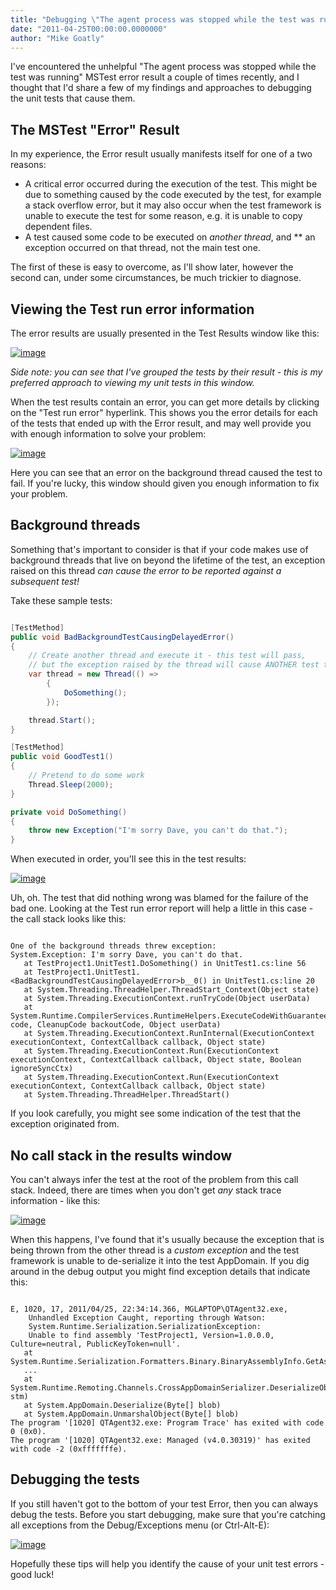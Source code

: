 ```yaml
---
title: "Debugging \"The agent process was stopped while the test was running\""
date: "2011-04-25T00:00:00.0000000"
author: "Mike Goatly"
---
```

I've encountered the unhelpful "The agent process was stopped
while the test was running" MSTest error result a couple of times
recently\, and I thought that I'd share a few of my findings and
approaches to debugging the unit tests that cause them\.

## The MSTest "Error" Result

In my experience\, the Error result usually manifests itself for
one of a two reasons:

- A critical error occurred during the execution of the test\.
This might be due to something caused by the code executed by the
test\, for example a stack overflow error\, but it may also occur
when the test framework is unable to execute the test for some
reason\, e\.g\. it is unable to copy dependent files\.
- A test caused some code to be executed on *another
thread*\, and ** an exception occurred on that thread\,
not the main test one\.

The first of these is easy to overcome\, as I'll show later\,
however the second can\, under some circumstances\, be much trickier
to diagnose\.

## Viewing the Test run error information

The error results are usually presented in the Test Results
window like this:

[![image](/images/post/Windows-Live-Writer_Debugging_12BE4_image_thumb_1.png)](/images/post/Windows-Live-Writer_Debugging_12BE4_image_4.png)

*Side note: you can see that I've grouped the tests by their
result \- this is my preferred approach to viewing my unit tests in
this window\.*

When the test results contain an error\, you can get more details
by clicking on the "Test run error" hyperlink\. This shows you the
error details for each of the tests that ended up with the Error
result\, and may well provide you with enough information to solve
your problem:

[![image](/images/post/Windows-Live-Writer_Debugging_12BE4_image_thumb_2.png)](/images/post/Windows-Live-Writer_Debugging_12BE4_image_6.png)

Here you can see that an error on the background thread caused
the test to fail\. If you're lucky\, this window should given you
enough information to fix your problem\.

## Background threads

Something that's important to consider is that if your code
makes use of background threads that live on beyond the lifetime of
the test\, an exception raised on this thread *can cause the
error to be reported against a subsequent test\!*

Take these sample tests:

``` csharp

[TestMethod]
public void BadBackgroundTestCausingDelayedError()
{
    // Create another thread and execute it - this test will pass,
    // but the exception raised by the thread will cause ANOTHER test to fail.
    var thread = new Thread(() =>
        {
            DoSomething();
        });

    thread.Start();
}

[TestMethod]
public void GoodTest1()
{
    // Pretend to do some work
    Thread.Sleep(2000);
}

private void DoSomething()
{
    throw new Exception("I'm sorry Dave, you can't do that.");
}
```
When executed in order\, you'll see this in the test results:

[![image](/images/post/Windows-Live-Writer_Debugging_12BE4_image_thumb_3.png)](/images/post/Windows-Live-Writer_Debugging_12BE4_image_8.png)

Uh\, oh\. The test that did nothing wrong was blamed for the
failure of the bad one\. Looking at the Test run error report will
help a little in this case \- the call stack looks like this:

```

One of the background threads threw exception: 
System.Exception: I'm sorry Dave, you can't do that.
   at TestProject1.UnitTest1.DoSomething() in UnitTest1.cs:line 56
   at TestProject1.UnitTest1.<BadBackgroundTestCausingDelayedError>b__0() in UnitTest1.cs:line 20
   at System.Threading.ThreadHelper.ThreadStart_Context(Object state)
   at System.Threading.ExecutionContext.runTryCode(Object userData)
   at System.Runtime.CompilerServices.RuntimeHelpers.ExecuteCodeWithGuaranteedCleanup(TryCode code, CleanupCode backoutCode, Object userData)
   at System.Threading.ExecutionContext.RunInternal(ExecutionContext executionContext, ContextCallback callback, Object state)
   at System.Threading.ExecutionContext.Run(ExecutionContext executionContext, ContextCallback callback, Object state, Boolean ignoreSyncCtx)
   at System.Threading.ExecutionContext.Run(ExecutionContext executionContext, ContextCallback callback, Object state)
   at System.Threading.ThreadHelper.ThreadStart()
```
If you look carefully\, you might see some indication of the test
that the exception originated from\.

## No call stack in the results window

You can't always infer the test at the root of the problem from
this call stack\. Indeed\, there are times when you don't get
*any* stack trace information \- like this:

[![image](/images/post/Windows-Live-Writer_Debugging_12BE4_image_thumb_4.png)](/images/post/Windows-Live-Writer_Debugging_12BE4_image_10.png)

When this happens\, I've found that it's usually because the
exception that is being thrown from the other thread is a
*custom exception* and the test framework is unable to
de\-serialize it into the test AppDomain\. If you dig around in the
debug output you might find exception details that indicate
this:

```

E, 1020, 17, 2011/04/25, 22:34:14.366, MGLAPTOP\QTAgent32.exe, 
    Unhandled Exception Caught, reporting through Watson: 
    System.Runtime.Serialization.SerializationException: 
    Unable to find assembly 'TestProject1, Version=1.0.0.0, Culture=neutral, PublicKeyToken=null'.
   at System.Runtime.Serialization.Formatters.Binary.BinaryAssemblyInfo.GetAssembly()
   ...
   at System.Runtime.Remoting.Channels.CrossAppDomainSerializer.DeserializeObject(MemoryStream stm)
   at System.AppDomain.Deserialize(Byte[] blob)
   at System.AppDomain.UnmarshalObject(Byte[] blob)
The program '[1020] QTAgent32.exe: Program Trace' has exited with code 0 (0x0).
The program '[1020] QTAgent32.exe: Managed (v4.0.30319)' has exited with code -2 (0xfffffffe).
```
## Debugging the tests

If you still haven't got to the bottom of your test Error\, then
you can always debug the tests\. Before you start debugging\, make
sure that you're catching all exceptions from the Debug/Exceptions
menu \(or Ctrl\-Alt\-E\):

[![image](/images/post/Windows-Live-Writer_Debugging_12BE4_image_thumb_7.png)](/images/post/Windows-Live-Writer_Debugging_12BE4_image_16.png)

Hopefully these tips will help you identify the cause of your
unit test errors \- good luck\!

